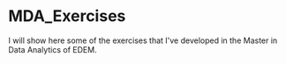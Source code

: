 # MDA_Exercises

I will show here some of the exercises that I've developed in the Master in Data Analytics of EDEM.